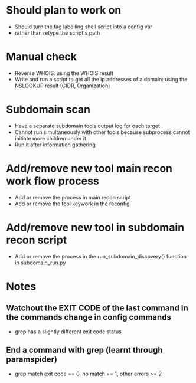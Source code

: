 # Should plan to work on
+ Should turn the tag labelling shell script into a config var
+ rather than retype the script's path

# Manual check
+ Reverse WHOIS: using the WHOIS result
+ Write and run a script to get all the ip addresses of a domain: using the NSLOOKUP result (CIDR, Organization)

# Subdomain scan
+ Have a separate subdomain tools output log for each target
+ Cannot run simultaneously with other tools because subprocess cannot initiate more children under it
+ Run it after information gathering

# Add/remove new tool main recon work flow process
+ Add or remove the process in main recon script
+ Add or remove the tool keywork in the reconfig

# Add/remove new tool in subdomain recon script
+ Add or remove the process in the run_subdomain_discovery() function in subdomain_run.py

# Notes
## Watchout the EXIT CODE of the last command in the commands change in config commands
+ grep has a slightly different exit code status
## End a command with grep (learnt through paramspider)
+ grep match exit code == 0, no match == 1, other errors >= 2
